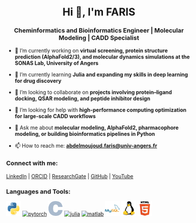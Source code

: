 <h1 align="center">Hi 👋, I'm FARIS</h1>
<h3 align="center">Cheminformatics and Bioinformatics Engineer | Molecular Modeling | CADD Specialist</h3>

- 🔭 I’m currently working on **virtual screening, protein structure prediction (AlphaFold2/3), and molecular dynamics simulations at the SONAS Lab, University of Angers**

- 🌱 I’m currently learning **Julia and expanding my skills in deep learning for drug discovery**

- 👯 I’m looking to collaborate on **projects involving protein–ligand docking, QSAR modeling, and peptide inhibitor design**

- 🤝 I’m looking for help with **high-performance computing optimization for large-scale CADD workflows**

- 💬 Ask me about **molecular modeling, AlphaFold2, pharmacophore modeling, or building bioinformatics pipelines in Python**

- 📫 How to reach me: **abdelmoujoud.faris@univ-angers.fr**

<h3 align="left">Connect with me:</h3>
<p align="left">
  <a href="https://www.linkedin.com/in/faris-a-69b0ab1a7/" target="_blank">LinkedIn</a> |
  <a href="https://orcid.org/0000-0003-0781-6523" target="_blank">ORCID</a> |
  <a href="https://www.researchgate.net/profile/Abdelmoujoud-Faris" target="_blank">ResearchGate</a> |
  <a href="https://github.com/AbdelmoujoudFaris" target="_blank">GitHub</a> |
  <a href="https://www.youtube.com/@ChemBioInfo/playlists" target="_blank">YouTube</a>
</p>

<h3 align="left">Languages and Tools:</h3>
<p align="left">
  <a href="https://www.python.org" target="_blank"><img src="https://raw.githubusercontent.com/devicons/devicon/master/icons/python/python-original.svg" alt="python" width="40" height="40"/></a>
  <a href="https://pytorch.org/" target="_blank"><img src="https://www.vectorlogo.zone/logos/pytorch/pytorch-icon.svg" alt="pytorch" width="40" height="40"/></a>
  <a href="https://www.cprogramming.com/" target="_blank"><img src="https://raw.githubusercontent.com/devicons/devicon/master/icons/c/c-original.svg" alt="c" width="40" height="40"/></a>
  <a href="https://julialang.org/" target="_blank"><img src="https://upload.wikimedia.org/wikipedia/commons/1/1f/Julia_Programming_Language_Logo.svg" alt="julia" width="40" height="40"/></a>
  <a href="https://www.mathworks.com/" target="_blank"><img src="https://upload.wikimedia.org/wikipedia/commons/2/21/Matlab_Logo.png" alt="matlab" width="40" height="40"/></a>
  <a href="https://www.mysql.com/" target="_blank"><img src="https://raw.githubusercontent.com/devicons/devicon/master/icons/mysql/mysql-original-wordmark.svg" alt="mysql" width="40" height="40"/></a>
  <a href="https://www.linux.org/" target="_blank"><img src="https://raw.githubusercontent.com/devicons/devicon/master/icons/linux/linux-original.svg" alt="linux" width="40" height="40"/></a>
  <a href="https://www.w3.org/html/" target="_blank"><img src="https://raw.githubusercontent.com/devicons/devicon/master/icons/html5/html5-original-wordmark.svg" alt="html5" width="40" height="40"/></a>
</p>
